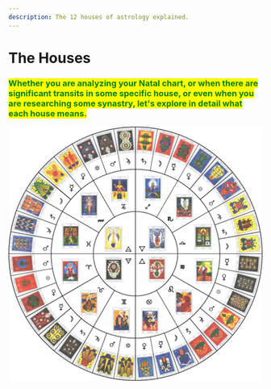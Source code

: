 ```yaml
---
description: The 12 houses of astrology explained.
---
```


# The Houses

### <mark style="color:green;">Whether you are analyzing your Natal chart, or when there are significant transits in some specific house, or even when you are researching some synastry, let's explore in detail what each house means.</mark> 

![The many journeys for a hero.](../.gitbook/assets/87576616d0025721920ea4f458c7afa9.png)

&#x20;

